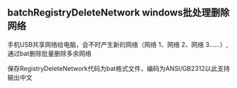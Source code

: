 ## batchRegistryDeleteNetwork windows批处理删除网络

手机USB共享网络给电脑，会不时产生新的网络（网络 1、网络 2、网络 3......）,通过bat删除批量删除多余网络

保存RegistryDeleteNetwork代码为bat格式文件，编码为ANSI/GB2312以此支持输出中文
